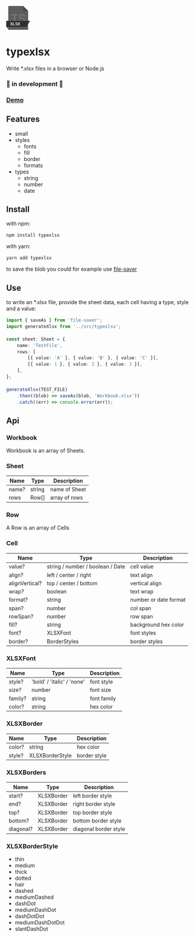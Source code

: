 ![favicon](assets/favicon64x64.png)

# typexlsx

Write \*.xlsx files in a browser or Node.js

### 🚨 in development 🚨

### [Demo](https://kuechlin.github.io/typexlsx/)

## Features

-   small
-   styles
    -   fonts
    -   fill
    -   border
    -   formats
-   types
    -   string
    -   number
    -   date

## Install

with npm:

    npm install typexlsx

with yarn:

    yarn add typexlsx

to save the blob you could for example use [file-saver](https://github.com/eligrey/FileSaver.js)

## Use

to write an \*.xlsx file,
provide the sheet data, each cell having a type, style and a value:

```typescript
import { saveAs } from 'file-saver';
import generateXlsx from '../src/typexlsx';

const sheet: Sheet = {
    name: 'TestFile',
    rows: [
        [{ value: 'A' }, { value: 'B' }, { value: 'C' }],
        [{ value: 1 }, { value: 2 }, { value: 3 }],
    ],
};

generateXlsx(TEST_FILE)
    .then((blob) => saveAs(blob, 'Workbook.xlsx'))
    .catch((err) => console.error(err));
```

## Api

### Workbook

Workbook is an array of Sheets.

### Sheet

| Name  | Type   | Description   |
| ----- | ------ | ------------- |
| name? | string | name of Sheet |
| rows  | Row[]  | array of rows |

### Row

A Row is an array of Cells

### Cell

| Name           | Type                             | Description           |
| -------------- | -------------------------------- | --------------------- |
| value?         | string / number / boolean / Date | cell value            |
| align?         | left / center / right            | text align            |
| alignVertical? | top / center / bottom            | vertical align        |
| wrap?          | boolean                          | text wrap             |
| format?        | string                           | number or date format |
| span?          | number                           | col span              |
| rowSpan?       | number                           | row span              |
| fill?          | string                           | background hex color  |
| font?          | XLSXFont                         | font styles           |
| border?        | BorderStyles                     | border styles         |

### XLSXFont

| Name    | Type                       | Description |
| ------- | -------------------------- | ----------- |
| style?  | 'bold' / 'italic' / 'none' | font style  |
| size?   | number                     | font size   |
| family? | string                     | font family |
| color?  | string                     | hex color   |

### XLSXBorder

| Name   | Type            | Description  |
| ------ | --------------- | ------------ |
| color? | string          | hex color    |
| style? | XLSXBorderStyle | border style |

### XLSXBorders

| Name      | Type       | Description           |
| --------- | ---------- | --------------------- |
| start?    | XLSXBorder | left border style     |
| end?      | XLSXBorder | right border style    |
| top?      | XLSXBorder | top border style      |
| bottom?   | XLSXBorder | bottom border style   |
| diagonal? | XLSXBorder | diagonal border style |

### XLSXBorderStyle

-   thin
-   medium
-   thick
-   dotted
-   hair
-   dashed
-   mediumDashed
-   dashDot
-   mediumDashDot
-   dashDotDot
-   mediumDashDotDot
-   slantDashDot

